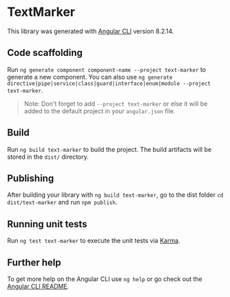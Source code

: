 # TextMarker

This library was generated with [Angular CLI](https://github.com/angular/angular-cli) version 8.2.14.

## Code scaffolding

Run `ng generate component component-name --project text-marker` to generate a new component. You can also use `ng generate directive|pipe|service|class|guard|interface|enum|module --project text-marker`.
> Note: Don't forget to add `--project text-marker` or else it will be added to the default project in your `angular.json` file. 

## Build

Run `ng build text-marker` to build the project. The build artifacts will be stored in the `dist/` directory.

## Publishing

After building your library with `ng build text-marker`, go to the dist folder `cd dist/text-marker` and run `npm publish`.

## Running unit tests

Run `ng test text-marker` to execute the unit tests via [Karma](https://karma-runner.github.io).

## Further help

To get more help on the Angular CLI use `ng help` or go check out the [Angular CLI README](https://github.com/angular/angular-cli/blob/master/README.md).
